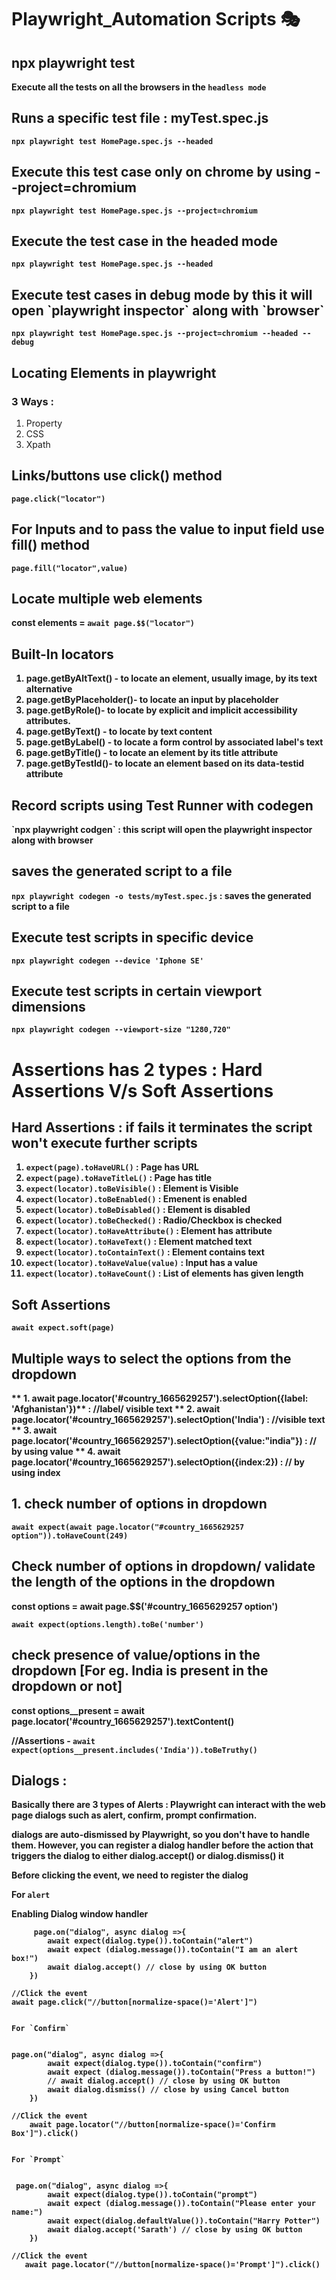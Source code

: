 # Playwright_Automation Scripts 🎭

<h2> npx playwright test</h2>

<b>Execute all the tests on all the browsers in the `headless mode`</b>

<h2>Runs a specific test file : myTest.spec.js</h2>

<b>`npx playwright test HomePage.spec.js --headed`</b>

<h2>Execute this test case only on chrome by using --project=chromium</h2>

<b>`npx playwright test HomePage.spec.js --project=chromium`</b> 

<h2> Execute the test case in the headed mode</h2>

<b>`npx playwright test HomePage.spec.js --headed`</b>

<h2>Execute test cases in debug mode by this it will open `playwright inspector` along with `browser`</h2>

<b>`npx playwright test HomePage.spec.js --project=chromium --headed --debug`</b>

<h2>Locating Elements in playwright</h2>

<h3>3 Ways : </h3>

<ol>
  <li>Property</li>
   <li>CSS</li>
   <li>Xpath</li>
</ol>


<h2>Links/buttons use click() method </h2>
  
<b>`page.click("locator")`<b>

<h2>For Inputs and to pass the value to input field use fill() method</h2> 

<b>`page.fill("locator",value)`<b>

<h2>Locate multiple web elements</h2> 

<b>const elements = `await page.$$("locator")`</b>


<h2>Built-In locators </h2> 

1. page.getByAltText() - to locate an element, usually image, by its text alternative
2. page.getByPlaceholder()- to locate an input by placeholder
3. page.getByRole()- to locate by explicit and implicit accessibility attributes.
4. page.getByText() - to locate by text content
5. page.getByLabel() - to locate a form control by associated label's text
6. page.getByTitle() - to locate an element by its title attribute
7. page.getByTestId()- to locate an element based on its data-testid attribute


<h2> Record scripts using Test Runner with <b>codegen</b> </h2>
<b>`npx playwright codgen`</b> : this script will open the playwright inspector along with browser

<h2> saves the generated script to a file</h2>

<b> `npx playwright codegen -o tests/myTest.spec.js` </b> : saves the generated script to a file

<h2>Execute test scripts in specific device</h2>

`npx playwright codegen --device 'Iphone SE'`

<h2>Execute test scripts in certain viewport dimensions</h2>

`npx playwright codegen --viewport-size "1280,720" `

<h1>Assertions has 2 types : Hard Assertions V/s Soft Assertions</h1>
<h2>Hard Assertions : if fails it terminates the script won't execute further scripts</h2>

1. `expect(page).toHaveURL()`             : Page has URL
2. `expect(page).toHaveTitleL()`          : Page has title
3. `expect(locator).toBeVisible()`        : Element is Visible
4. `expect(locator).toBeEnabled()`        : Emenent is enabled
5. `expect(locator).toBeDisabled()`       : Element is disabled
6. `expect(locator).toBeChecked()`        : Radio/Checkbox is checked
7. `expect(locator).toHaveAttribute()`    : Element has attribute
8. `expect(locator).toHaveText()`         : Element matched text
9. `expect(locator).toContainText()`      : Element contains text
10. `expect(locator).toHaveValue(value)`   : Input has a value
11. `expect(locator).toHaveCount()`        : List of elements has given length

<h2> Soft Assertions </h2>

<b>`await expect.soft(page)`</b> 


<h2>Multiple ways to select the options from the dropdown</h2>

** 1.  await page.locator('#country_1665629257').selectOption({label: 'Afghanistan'})**            : //label/  visible text
**  2.  await page.locator('#country_1665629257').selectOption('India')                           : //visible text
**  3.  await page.locator('#country_1665629257').selectOption({value:"india"})                   : // by using value
**  4. await page.locator('#country_1665629257').selectOption({index:2})                          : // by using index 


<h2>1. check number of options in dropdown </h2>

<b>`await expect(await page.locator("#country_1665629257 option")).toHaveCount(249)`</b> 

<h2>Check number of options in dropdown/ validate the length of the options in the dropdown</h2>
<b>const options = await page.$$('#country_1665629257 option')</b>

<b>`await expect(options.length).toBe('number')`</b>



<h2>check presence of value/options in the dropdown [For eg. India is present in the dropdown or not]</h2>
<b>const options__present = await page.locator('#country_1665629257').textContent()</b>

//Assertions - <b>`await expect(options__present.includes('India')).toBeTruthy()`</b>




<h2>Dialogs :</h2>

<p>Basically there are 3 types of Alerts  : Playwright can interact with the web page dialogs such as alert, confirm, prompt confirmation. </p>
<p>dialogs are auto-dismissed by Playwright, so you don't have to handle them. However, you can register a dialog handler before the action that triggers the dialog to either dialog.accept() or dialog.dismiss() it</p>


<p>Before clicking the event, we need to register the dialog </p>

For `alert`

**Enabling Dialog window handler**
```
     page.on("dialog", async dialog =>{
        await expect(dialog.type()).toContain("alert")
        await expect (dialog.message()).toContain("I am an alert box!")
        await dialog.accept() // close by using OK button
    })

//Click the event
await page.click("//button[normalize-space()='Alert']")


For `Confirm`


page.on("dialog", async dialog =>{
        await expect(dialog.type()).toContain("confirm")
        await expect (dialog.message()).toContain("Press a button!")
        // await dialog.accept() // close by using OK button
        await dialog.dismiss() // close by using Cancel button
    })

//Click the event
    await page.locator("//button[normalize-space()='Confirm Box']").click()


For `Prompt`


 page.on("dialog", async dialog =>{
        await expect(dialog.type()).toContain("prompt")
        await expect (dialog.message()).toContain("Please enter your name:")
        await expect(dialog.defaultValue()).toContain("Harry Potter")
        await dialog.accept('Sarath') // close by using OK button
    })

//Click the event
   await page.locator("//button[normalize-space()='Prompt']").click()

```
    




